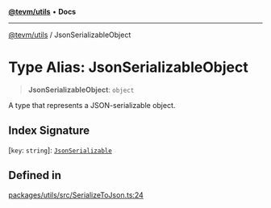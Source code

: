 [**@tevm/utils**](../README.md) • **Docs**

***

[@tevm/utils](../globals.md) / JsonSerializableObject

# Type Alias: JsonSerializableObject

> **JsonSerializableObject**: `object`

A type that represents a JSON-serializable object.

## Index Signature

 \[`key`: `string`\]: [`JsonSerializable`](JsonSerializable.md)

## Defined in

[packages/utils/src/SerializeToJson.ts:24](https://github.com/qbzzt/tevm-monorepo/blob/main/packages/utils/src/SerializeToJson.ts#L24)
